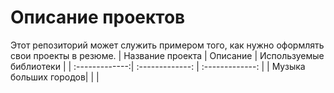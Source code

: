 # Описание проектов
Этот репозиторий может служить примером того, как нужно оформлять свои проекты в резюме.
|      Название проекта   | Описание             | Используемые библиотеки        |
| :-------------:| :-------------:             | :-------------:          |
| Музыка больших
городов|                 |             |
